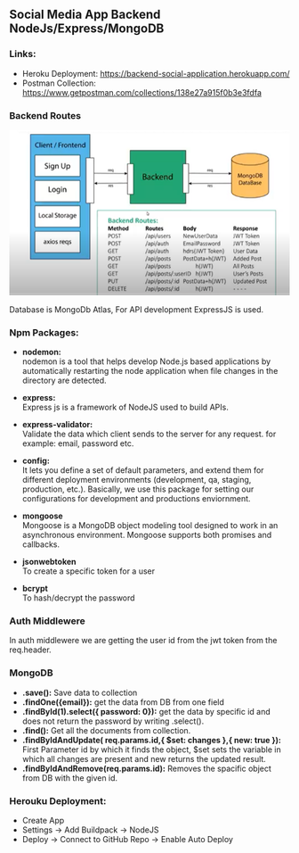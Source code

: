 ## Social Media App Backend NodeJs/Express/MongoDB

### Links:

- Heroku Deployment: https://backend-social-application.herokuapp.com/
- Postman Collection: https://www.getpostman.com/collections/138e27a915f0b3e3fdfa

### Backend Routes

![backend rourtes](./routes.PNG)

Database is MongoDb Atlas, For API development ExpressJS is used.

### Npm Packages:

- **nodemon:** <br/>
  nodemon is a tool that helps develop Node.js based applications by automatically restarting the node application when file changes in the directory are detected.

- **express:**<br/>
  Express js is a framework of NodeJS used to build APIs.

- **express-validator:** <br/>
  Validate the data which client sends to the server for any request. for example: email, password etc.

- **config:** <br/>
  It lets you define a set of default parameters, and extend them for different deployment environments (development, qa, staging, production, etc.).
  Basically, we use this package for setting our configurations for development and productions enviornment.

- **mongoose** <br/>
  Mongoose is a MongoDB object modeling tool designed to work in an asynchronous environment. Mongoose supports both promises and callbacks.

- **jsonwebtoken** <br/>
  To create a specific token for a user

- **bcrypt** <br/>
  To hash/decrypt the password

### Auth Middlewere

In auth middlewere we are getting the user id from the jwt token from the req.header.

### MongoDB

- **.save():** Save data to collection
- **.findOne({email}):** get the data from DB from one field
- **.findById(1).select({ password: 0}):** get the data by specific id and does not return
  the password by writing .select().
- **.find():** Get all the documents from collection.
- **.findByIdAndUpdate( req.params.id,{ $set: changes },{ new: true }):** First Parameter
  id by which it finds the object, $set sets the variable in which all changes are present
  and new returns the updated result.
- **.findByIdAndRemove(req.params.id):** Removes the spacific object from DB with the given id.

### Herouku Deployment:

- Create App
- Settings -> Add Buildpack -> NodeJS
- Deploy -> Connect to GitHub Repo -> Enable Auto Deploy
